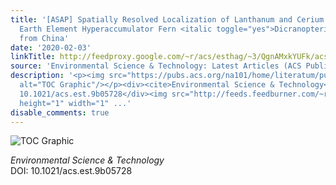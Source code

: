 ```yaml
---
title: '[ASAP] Spatially Resolved Localization of Lanthanum and Cerium in the Rare
  Earth Element Hyperaccumulator Fern <italic toggle="yes">Dicranopteris linearis</italic>
  from China'
date: '2020-02-03'
linkTitle: http://feedproxy.google.com/~r/acs/esthag/~3/QgnAMxkYUFk/acs.est.9b05728
source: 'Environmental Science & Technology: Latest Articles (ACS Publications)'
description: '<p><img src="https://pubs.acs.org/na101/home/literatum/publisher/achs/journals/content/esthag/0/esthag.ahead-of-print/acs.est.9b05728/20200203/images/medium/es9b05728_0001.gif"
  alt="TOC Graphic"/></p><div><cite>Environmental Science & Technology</cite></div><div>DOI:
  10.1021/acs.est.9b05728</div><img src="http://feeds.feedburner.com/~r/acs/esthag/~4/QgnAMxkYUFk"
  height="1" width="1" ...'
disable_comments: true
---
```

<p><img src="https://pubs.acs.org/na101/home/literatum/publisher/achs/journals/content/esthag/0/esthag.ahead-of-print/acs.est.9b05728/20200203/images/medium/es9b05728_0001.gif" alt="TOC Graphic"/></p><div><cite>Environmental Science & Technology</cite></div><div>DOI: 10.1021/acs.est.9b05728</div><img src="http://feeds.feedburner.com/~r/acs/esthag/~4/QgnAMxkYUFk" height="1" width="1" ...